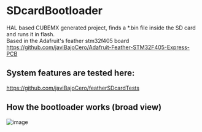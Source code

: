 # SDcardBootloader
HAL based CUBEMX generated project, finds a *.bin file inside the SD card and runs it in flash.    
Based in the Adafruit's feather stm32f405 board  https://github.com/javiBajoCero/Adafruit-Feather-STM32F405-Express-PCB  

## System features are tested here:    
https://github.com/javiBajoCero/featherSDcardTests

## How the bootloader works (broad view)
![image](https://user-images.githubusercontent.com/25673527/232293077-e8925f7a-7ddc-4864-b308-5c3fa7f5a382.png)
